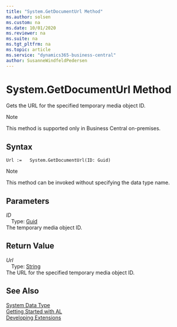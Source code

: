 ```yaml
---
title: "System.GetDocumentUrl Method"
ms.author: solsen
ms.custom: na
ms.date: 10/01/2020
ms.reviewer: na
ms.suite: na
ms.tgt_pltfrm: na
ms.topic: article
ms.service: "dynamics365-business-central"
author: SusanneWindfeldPedersen
---
```

[//]: # (START>DO_NOT_EDIT)
[//]: # (IMPORTANT:Do not edit any of the content between here and the END>DO_NOT_EDIT.)
[//]: # (Any modifications should be made in the .xml files in the ModernDev repo.)
# System.GetDocumentUrl Method
Gets the URL for the specified temporary media object ID.

> [!NOTE]
> This method is supported only in Business Central on-premises.

## Syntax
```
Url :=   System.GetDocumentUrl(ID: Guid)
```
> [!NOTE]  
> This method can be invoked without specifying the data type name.  
## Parameters
*ID*  
&emsp;Type: [Guid](../guid/guid-data-type.md)  
The temporary media object ID.  


## Return Value
*Url*  
&emsp;Type: [String](../string/string-data-type.md)  
The URL for the specified temporary media object ID.  


[//]: # (IMPORTANT: END>DO_NOT_EDIT)
## See Also
[System Data Type](system-data-type.md)  
[Getting Started with AL](../../devenv-get-started.md)  
[Developing Extensions](../../devenv-dev-overview.md)